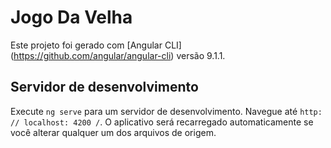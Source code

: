 # Jogo Da Velha

Este projeto foi gerado com [Angular CLI] (https://github.com/angular/angular-cli) versão 9.1.1.

## Servidor de desenvolvimento

Execute `ng serve` para um servidor de desenvolvimento. Navegue até `http: // localhost: 4200 /`. O aplicativo será recarregado automaticamente se você alterar qualquer um dos arquivos de origem. 
